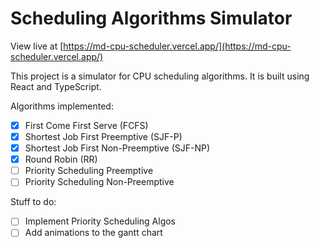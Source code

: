 # Scheduling Algorithms Simulator

View live at [https://md-cpu-scheduler.vercel.app/](https://md-cpu-scheduler.vercel.app/)

This project is a simulator for CPU scheduling algorithms. It is built using React and TypeScript.

Algorithms implemented:
- [x] First Come First Serve (FCFS)
- [x] Shortest Job First Preemptive (SJF-P)
- [x] Shortest Job First Non-Preemptive (SJF-NP)
- [x] Round Robin (RR)
- [ ] Priority Scheduling Preemptive
- [ ] Priority Scheduling Non-Preemptive

Stuff to do:

- [ ] Implement Priority Scheduling Algos
- [ ] Add animations to the gantt chart 
